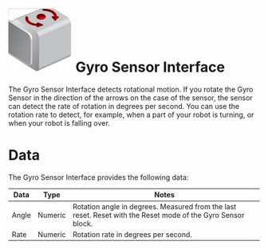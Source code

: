 # ![Gyro Sensor](docs/gyro_sensor.png) Gyro Sensor Interface

The Gyro Sensor Interface detects rotational motion. If you rotate the Gyro Sensor in the direction of the arrows on the case of the sensor, the sensor can detect the rate of rotation in degrees per second. You can use the rotation rate to detect, for example, when a part of your robot is turning, or when your robot is falling over.


# Data
The Gyro Sensor Interface provides the following data:

| Data   | Type    | Notes                                                                 |
|--------|---------|-----------------------------------------------------------------------|
| Angle  | Numeric | Rotation angle in degrees. Measured from the last reset. Reset with the Reset mode of the Gyro Sensor block. |
| Rate   | Numeric | Rotation rate in degrees per second.                                  |



